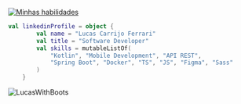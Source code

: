 [![Minhas habilidades](https://go-skill-icons.vercel.app/api/icons?i=kotlin,ktor,ts,angular,spring,docker,latex,sass,figma,idea)](https://skillicons.dev)

```kotlin
val linkedinProfile = object {
        val name = "Lucas Carrijo Ferrari"
        val title = "Software Developer"
        val skills = mutableListOf(
            "Kotlin", "Mobile Development", "API REST",
            "Spring Boot", "Docker", "TS", "JS", "Figma", "Sass"
        )
    }
```

<p><img align="left" src="https://github-readme-stats.vercel.app/api/top-langs?username=LucasWithBoots&show_icons=true&locale=en&layout=compact" alt="LucasWithBoots" /> </p>

<br clear="left"/>

